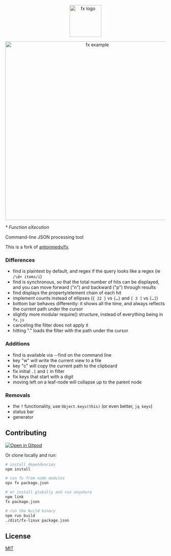<p align="center">
  <img src="https://medv.io/assets/fx-logo.png" height="100" alt="fx logo">
</p>
<p align="center">
  <img src="https://medv.io/assets/fx.gif" width="562" alt="fx example">
</p>

_* Function eXecution_

Command-line JSON processing tool

This is a fork of [antonmedv/fx](https://github.com/antonmedv/fx).

### Differences

- find is plaintext by default, and regex if the query looks like a regex (ie
  `/\d+ items/i`)
- find is synchronous, so that the total number of hits can be displayed, and
  you can move forward ("n") and backward ("p") through results
- find displays the property/element chain of each hit
- implement counts instead of ellipses (`{ 22 }` vs `{…}` and `[ 3 ]` vs `[…]`)
- bottom bar behaves differently: it shows all the time, and always reflects
  the current path under the cursor
- slightly more modular require() structure, instead of everything being in
  `fx.js`
- canceling the filter does not apply it
- hitting "." loads the filter with the path under the cursor

### Additions

- find is available via --find on the command line
- key "w" will write the current view to a file
- key "c" will copy the current path to the clipboard
- fix initial `.[` and `[` in filter
- fix keys that start with a digit
- moving left on a leaf-node will collapse up to the parent node

### Removals

- the `?` functionality, use `Object.keys(this)` (or even better, `jq keys`)
- status bar
- generator

## Contributing

[![Open in Gitpod](https://gitpod.io/button/open-in-gitpod.svg)](https://gitpod.io/#https://github.com/brewingcode/fx)

Or clone locally and run:

```bash
# install dependencies
npm install

# run fx from node_modules
npx fx package.json

# or install globally and run anywhere
npm link
fx package.json

# run the build binary
npm run build
./dist/fx-linux package.json
```

## License

[MIT](https://github.com/antonmedv/fx/blob/master/LICENSE)
